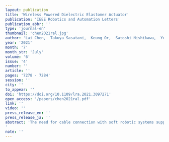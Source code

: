 ```yaml
---
layout: publication
title: 'Wireless Powered Dielectric Elastomer Actuator'
publication: 'IEEE Robotics and Automation Letters'
publication_abbr: ''
type: 'journal-en'
thumbnail: 'chen2021ral.jpg'
author: 'Lai Chen,  Takuya Sasatani,  Keung Or,  Satoshi Nishikawa,  Yoshihiro Kawahara,  Ryuma Niiyama,  and Yasuo Kuniyoshi'
year: '2021'
month: '7'
month_str: 'July'
volume: '6'
issue: '4'
number: ''
article: ''
pages: '7278 - 7284'
session: ''
city: ''
to_appear: ''
doi: 'https://doi.org/10.1109/lra.2021.3097271'
open_access: '/papers/chen2021ral.pdf'
link: ''
video: ''
press_release_en: ''
press_release_ja: ''
abstract: 'The need for cable connection with soft robotic systems suppresses the benefits granted by their softness and flexibility. Such systems can be untethered by equipping batteries or by relying on non-electrical actuation mechanisms. However, these approaches cannot simultaneously support long-term and intelligent operations. This research examines a proposed wireless soft actuator based on wireless power transfer (WPT) and dielectric elastomer actuator (DEA) technology, thereby realizing soft robomore diversified application and long-term locomotion. A compact conical DEA fabrication process is presented with 6 mm periodic linear output and design of a lightweight WPT receiver that weighs only 13 g integrated with a driver circuit. Evaluation results show that this system remotely powers the DEA and the intelligent peripheral circuits for system control. Furthermore, our design seamlessly bridges the WPT system, power-efficient in low-voltage output conditions, and the DEA, which requires high-voltage input (kV) for deformation, by leveraging high-voltage boost-converters. Experimentally obtained results demonstrate untethered DEA operation at 170 mm from the transmitter. Also, we demonstrated applying this DEA as a wireless pump.'
note: ''
---
```

